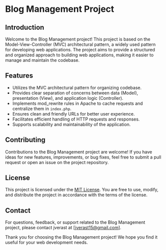 # Blog Management Project

## Introduction

Welcome to the Blog Management project! This project is based on the Model-View-Controller (MVC) architectural pattern, a widely used pattern for developing web applications. The project aims to provide a structured and organized approach to building web applications, making it easier to manage and maintain the codebase.

## Features

- Utilizes the MVC architectural pattern for organizing codebase.
- Provides clear separation of concerns between data (Model), presentation (View), and application logic (Controller).
- Implements mod_rewrite rules in Apache to cache requests and centralize them in `index.php`.
- Ensures clean and friendly URLs for better user experience.
- Facilitates efficient handling of HTTP requests and responses.
- Supports scalability and maintainability of the application.

## Contributing

Contributions to the Blog Management project are welcome! If you have ideas for new features, improvements, or bug fixes, feel free to submit a pull request or open an issue on the project repository.

## License

This project is licensed under the [MIT License](LICENSE). You are free to use, modify, and distribute the project in accordance with the terms of the license.

## Contact

For questions, feedback, or support related to the Blog Management project, please contact jverast at [jverast15@gmail.com].

Thank you for choosing the Blog Management project! We hope you find it useful for your web development needs.

